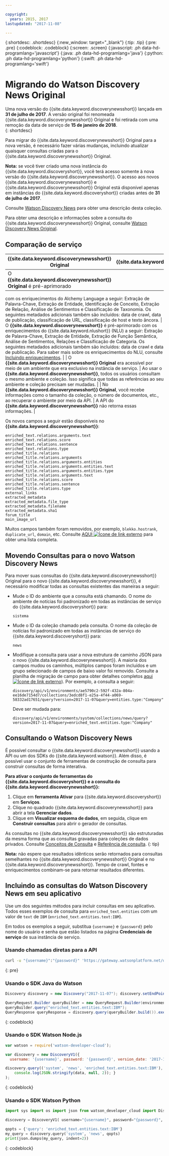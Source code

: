 ```yaml
---

copyright:
  years: 2015, 2017
lastupdated: "2017-11-08"

---
```


{:shortdesc: .shortdesc}
{:new_window: target="_blank"}
{:tip: .tip}
{:pre: .pre}
{:codeblock: .codeblock}
{:screen: .screen}
{:javascript: .ph data-hd-programlang='javascript'}
{:java: .ph data-hd-programlang='java'}
{:python: .ph data-hd-programlang='python'}
{:swift: .ph data-hd-programlang='swift'}

# Migrando do Watson Discovery News Original

Uma nova versão do {{site.data.keyword.discoverynewsshort}} lançada em **31 de julho de 2017**. A versão original foi renomeada {{site.data.keyword.discoverynewsshort}} Original e foi retirada com uma remoção da data de serviço de **15 de janeiro de 2018**.  
{: shortdesc}

Para migrar do {{site.data.keyword.discoverynewsshort}} Original para a nova versão, é necessário
fazer várias mudanças, incluindo atualizar quaisquer consultas criadas para o
{{site.data.keyword.discoverynewsshort}} Original.

  **Nota:** se você tiver criado uma nova instância do
{{site.data.keyword.discoveryshort}}, você terá acesso somente à nova versão do
{{site.data.keyword.discoverynewsshort}}. O acesso aos novos
{{site.data.keyword.discoverynewsshort}} e {{site.data.keyword.discoverynewsshort}} Original
está disponível apenas em instâncias do {{site.data.keyword.discoveryshort}} criadas antes de
**31 de julho de 2017**.

Consulte [Watson Discovery News](/docs/services/discovery/watson-discovery-news.html) para obter uma descrição desta coleção.

Para obter uma descrição e informações sobre a consulta do {{site.data.keyword.discoverynewsshort}}
Original, consulte
[Watson Discovery
News Original](/docs/services/discovery/discovery-auxiliary.html#watson-discovery-news-original).

## Comparação de serviço

| {{site.data.keyword.discoverynewsshort}} Original         | {{site.data.keyword.discoverynewsshort}}           |
|----------------------------------------|---------------------------------|
| O **{{site.data.keyword.discoverynewsshort}} Original** é pré-aprimorado
com os enriquecimentos do Alchemy Language a seguir: Extração de Palavra-Chave, Extração de
Entidade, Identificação de Conceito, Extração de Relação, Análise de Sentimentos e Classificação de Taxonomia. Os seguintes metadados adicionais também são incluídos: data de crawl, data de publicação, classificação de URL, classificação de host e texto âncora.     | 
O **{{site.data.keyword.discoverynewsshort}}** é pré-aprimorado com os
enriquecimentos do {{site.data.keyword.nlushort}} (NLU) a seguir: Extração de
Palavra-Chave, Extração de Entidade, Extração de Função Semântica, Análise de Sentimentos,
Relações e Classificação de Categoria. Os seguintes metadados adicionais também são incluídos: data de crawl e data de publicação. 
Para saber mais sobre os enriquecimentos do NLU, consulte
[Incluindo enriquecimentos](/docs/services/discovery/building.html#adding-enrichments).
|
| O **{{site.data.keyword.discoverynewsshort}} Original** era acessível por meio de
um ambiente que era exclusivo na instância de serviço.                       | Ao usar o
**{{site.data.keyword.discoverynewsshort}}**, todos os usuários consultam o mesmo
ambiente e coleção. Isso significa que todas as referências ao seu ambiente e coleção precisam ser mudadas.
|
| No **{{site.data.keyword.discoverynewsshort}} Original**, você recebe informações
como o tamanho da coleção, o número de documentos, etc., ao recuperar o ambiente por meio da API.  | 
A API do **{{site.data.keyword.discoverynewsshort}}** não retorna essas
informações.
|

Os novos campos a seguir estão disponíveis no
**{{site.data.keyword.discoverynewsshort}}**:

`enriched_text.relations.arguments.text`  
`enriched_text.relations.score`  
`enriched_text.relations.sentence`  
`enriched_text.relations.type`  
`enriched_title.relations`  
`enriched_title.relations.arguments`  
`enriched_title.relations.arguments.entities`<br/>
`enriched_title.relations.arguments.entities.text`  
`enriched_title.relations.arguments.entities.type`  
`enriched_title.relations.arguments.text`  
`enriched_title.relations.score`  
`enriched_title.relations.sentence`  
`enriched_title.relations.type`  
`external_links`  
`extracted_metadata`  
`extracted_metadata.file_type`  
`extracted_metadata.filename`  
`extracted_metadata.sha1`  
`forum_title`  
`main_image_url`

Muitos campos também foram removidos, por exemplo, `blekko.hostrank`,
`duplicate_url`, `domain`, etc. Consulte <a target="_blank" href="https://watson-developer-cloud.github.io/doc-tutorial-downloads/discovery/News_migration_v_1.01.xlsx" download>AQUI <img src="../../icons/launch-glyph.svg" alt="Ícone de link externo" title="Ícone de link externo" class="style-scope doc-content"></a> para obter uma lista completa.

## Movendo Consultas para o novo Watson Discovery News

Para mover suas consultas do {{site.data.keyword.discoverynewsshort}} Original para o novo {{site.data.keyword.discoverynewsshort}}, é necessário modificar todas as consultas existentes das maneiras a seguir:  

- Mude o ID do ambiente que a consulta está chamando. O nome do ambiente de notícias foi padronizado em todas as instâncias de serviço do {{site.data.keyword.discoveryshort}} para:

  `sistema`  

- Mude o ID da coleção chamado pela consulta. O nome da coleção de notícias foi padronizado em todas as instâncias de serviço do {{site.data.keyword.discoveryshort}} para:

  `news`

- Modifique a consulta para usar a nova estrutura de caminho JSON para o novo {{site.data.keyword.discoverynewsshort}}. A maioria dos campos mudou os caminhos, múltiplos campos foram incluídos e um grupo selecionado de campos de baixo valor foi removido. Consulte a planilha de migração de campo para obter detalhes completos <a target="_blank" href="https://watson-developer-cloud.github.io/doc-tutorial-downloads/discovery/News_migration_v_1.01.xlsx" download>aqui <img src="../../icons/launch-glyph.svg" alt="Ícone de link externo" title="Ícone de link externo" class="style-scope doc-content"></a>).
Por exemplo, a consulta a seguir:

  `discovery/api/v1/environments/ae5790c2-592f-432a-804a-ee16de7154d7/collections/3edcd8f1-e25a-4f44-a069-58332ad17651/query?version=2017-11-07&query=entities.type:"Company"`

  Deve ser mudada para:

  `discovery/api/v1/environments/system/collections/news/query?version=2017-11-07&query=enriched_text.entities.type:"Company"`  

## Consultando o Watson Discovery News

É possível consultar o {{site.data.keyword.discoverynewsshort}} usando a API ou um dos SDKs do {{site.data.keyword.watson}}. Além disso, é possível usar o conjunto de ferramentas de construção de consulta para construir consultas de forma interativa.

**Para ativar o conjunto de ferramentas do {{site.data.keyword.discoveryshort}} e a consulta do {{site.data.keyword.discoverynewsshort}}:**

1. Clique em **ferramenta Ativar** para {{site.data.keyword.discoveryshort}} em **Serviços**.
1. Clique no quadrado {{site.data.keyword.discoverynewsshort}} para abrir a tela **Gerenciar dados**.
1. Clique em **Visualizar esquema de dados**, em seguida, clique em **Construir consultas** para abrir o gerador de consultas.

  As consultas no {{site.data.keyword.discoverynewsshort}} são estruturadas da mesma forma que as consultas gravadas para coleções de dados privados. Consulte [Conceitos de Consulta](/docs/services/discovery/using.html) e [Referência de consulta](/docs/services/discovery/query-reference.html).
  {: tip}

**Nota:** não espere que resultados idênticos serão retornados para consultas semelhantes no {{site.data.keyword.discoverynewsshort}} Original e no {{site.data.keyword.discoverynewsshort}}. Tempo de crawl, fontes e enriquecimentos combinam-se para retornar resultados diferentes.

## Incluindo as consultas do Watson Discovery News em seu aplicativo

Use um dos seguintes métodos para incluir consultas em seu aplicativo. Todos esses exemplos de consulta para `enriched_text.entities` com um valor de `text` de `IBM` (`enriched_text.entities.text:IBM`).

Em todos os exemplos a seguir, substitua `{username}` e `{password}` pelo nome do usuário e senha que estão listados na página **Credenciais de serviço** de sua instância de serviço.

### Usando chamadas diretas para a API

```bash
curl -u "{username}":"{password}" 'https://gateway.watsonplatform.net/discovery/api/v1/environments/system/collections/news/query?version=2017-11-07&query=enriched_text.entities.text:IBM'
```
{: pre}

### Usando o SDK Java do Watson

```java
Discovery discovery = new Discovery("2017-11-07"); discovery.setEndPoint("https://gateway.watsonplatform.net/discovery/api/v1"); discovery.setUsernameAndPassword("{username}", "{password}"); String environmentId = "system"; String collectionId = "news";

QueryRequest.Builder queryBuilder = new QueryRequest.Builder(environmentId, collectionId);  
queryBuilder.query("enriched_text.entities.text:IBM");  
QueryResponse queryResponse = discovery.query(queryBuilder.build()).execute();
```
{: codeblock}

### Usando o SDK Watson Node.js

```javascript
var watson = require('watson-developer-cloud');  

var discovery = new DiscoveryV1({  
  username: '{username}', password: '{password}', version_date: '2017-11-07' });  

discovery.query(('system', 'news', 'enriched_text.entities.text:IBM'), function(error, data) {  
    console.log(JSON.stringify(data, null, 2)); }
);
```
{: codeblock}

### Usando o SDK Watson Python

```python
import sys import os import json from watson_developer_cloud import DiscoveryV1  

discovery = DiscoveryV1( username="{username}", password="{password}", version="2017-11-07" )  

qopts = {'query': 'enriched_text.entities.text:IBM'}  
my_query = discovery.query('system', 'news', qopts)  
print(json.dumps(my_query, indent=2))  
```
{: codeblock}
